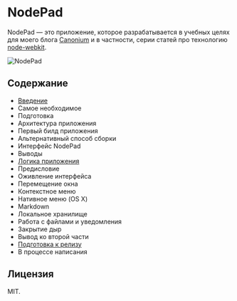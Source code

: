 NodePad
===================

NodePad — это приложение, которое разрабатывается в учебных целях для моего блога [Canonium](http://www.canonium.com/) и в частности, серии статей про технологию [node-webkit](https://github.com/rogerwang/node-webkit).

![NodePad](https://cloud.githubusercontent.com/assets/7034281/5149540/de602000-71da-11e4-9755-c3b9b8da8199.png)

Содержание
-------------------

 * [Введение](http://canonium.com/articles/tutorial-nodejs-desktop-app-introduction)
  * Самое необходимое
  * Подготовка
  * Архитектура приложения
  * Первый билд приложения
  * Альтернативный способ сборки
  * Интерфейс NodePad
  * Выводы
 * [Логика приложения](http://canonium.com/articles/tutorial-nodejs-desktop-app-logic)
  * Предисловие
  * Оживление интерфейса
  * Перемещение окна
  * Контекстное меню
  * Нативное меню (OS X)
  * Markdown
  * Локальное хранилище
  * Работа с файлами и уведомления
  * Закрытие дыр
  * Вывод ко второй части
 * [Подготовка к релизу](http://canonium.com/articles/tutorial-nodejs-desktop-app-release)
  * В процессе написания

Лицензия
-------------------
MIT.
